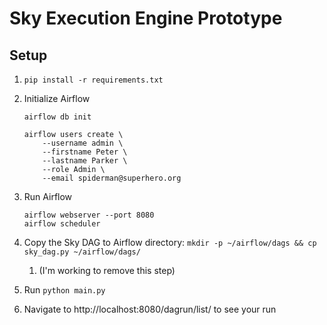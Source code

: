 # Sky Execution Engine Prototype

## Setup

1. `pip install -r requirements.txt`

2. Initialize Airflow

    ```
    airflow db init
      
    airflow users create \
        --username admin \
        --firstname Peter \
        --lastname Parker \
        --role Admin \
        --email spiderman@superhero.org
    ```

3. Run Airflow

    ```
    airflow webserver --port 8080
    airflow scheduler
    ```

4. Copy the Sky DAG to Airflow directory: `mkdir -p ~/airflow/dags && cp sky_dag.py ~/airflow/dags/`

    1. (I'm working to remove this step)

5. Run `python main.py`

6. Navigate to http://localhost:8080/dagrun/list/ to see your run

